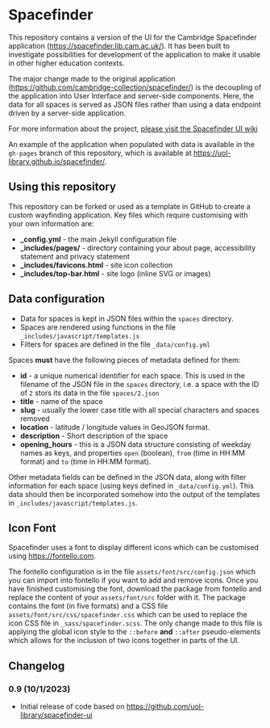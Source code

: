 Spacefinder
===========

This repository contains a version of the UI for the Cambridge Spacefinder application (https://spacefinder.lib.cam.ac.uk/). It has been built to investigate possibilities for development of the application to make it usable in other higher education contexts.

The major change made to the original application (https://github.com/cambridge-collection/spacefinder/) is the decoupling of the application into User Interface and server-side components. Here, the data for all spaces is served as JSON files rather than using a data endpoint driven by a server-side application.

For more information about the project, [please visit the Spacefinder UI wiki](https://github.com/uol-library/spacefinder-ui/wiki/)

An example of the application when populated with data is available in the `gh-pages` branch of this repository, which is available at https://uol-library.github.io/spacefinder/.

Using this repository
---------------------

This repository can be forked or used as a template in GitHub to create a custom wayfinding application. Key files which require customising with your own information are:

* **_config.yml** - the main Jekyll configuration file
* **_includes/pages/** - directory containing your about page, accessibility statement and privacy statement
* **_includes/favicons.html** - site icon collection
* **_includes/top-bar.html** - site logo (inline SVG or images)

Data configuration
------------------

* Data for spaces is kept in JSON files within the `spaces` directory. 
* Spaces are rendered using functions in the file `_includes/javascript/templates.js`
* Filters for spaces are defined in the file `_data/config.yml`

Spaces **must** have the following pieces of metadata defined for them:

* **id** - a unique numerical identifier for each space. This is used in the filename of the JSON file in the `spaces` directory, i.e. a space with the ID of `2` stors its data in the file `spaces/2.json`
* **title** - name of the space
* **slug** - usually the lower case title with all special characters and spaces removed
* **location** - latitude / longitude values in GeoJSON format.
* **description** - Short description of the space
* **opening_hours** - this is a JSON data structure consisting of weekday names as keys, and properties `open` (boolean), `from` (time in HH:MM format) and `to` (time in HH:MM format).

Other metadata fields can be defined in the JSON data, along with filter information for each space (using keys defined in `_data/config.yml`). This data should then be incorporated somehow into the output of the templates in `_includes/javascript/templates.js`.

Icon Font
---------

Spacefinder uses a font to display different icons which can be customised using https://fontello.com.

The fontello configuration is in the file `assets/font/src/config.json` which you can import into fontello if you want to add and remove icons. Once you have finished customising the font, download the package from fontello and replace the content of your `assets/font/src` folder with it. The package contains the font (in five formats) and a CSS file `assets/font/src/css/spacefinder.css` which can be used to replace the icon CSS file in `_sass/spacefinder.scss`. The only change made to this file is applying the global icon style to the `::before` **and** `::after` pseudo-elements which allows for the inclusion of two icons together in parts of the UI.

Changelog
---------

### 0.9 (10/1/2023)

* Initial release of code based on https://github.com/uol-library/spacefinder-ui

